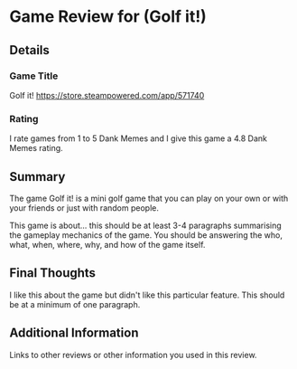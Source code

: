 # Game Review for (Golf it!)

## Details

### Game Title
Golf it! 
https://store.steampowered.com/app/571740

### Rating
I rate games from 1 to 5 Dank Memes and I give this game a 4.8 Dank Memes rating.

## Summary
The game Golf it! is a mini golf game that you can play on your own or with your friends or just with random people. 



This game is about... this should be at least 3-4 paragraphs summarising the gameplay mechanics of the game. You should be answering the who, what, when, where, why, and how of the game itself.

## Final Thoughts
I like this about the game but didn't like this particular feature. This should be at a minimum of one paragraph.

## Additional Information
Links to other reviews or other information you used in this review.
